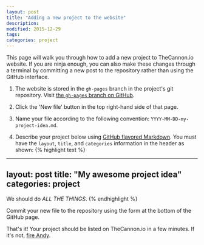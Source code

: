 ```yaml
---
layout: post
title: "Adding a new project to the website" 
description: 
modified: 2015-12-29
tags: 
categories: project
---
```


This page will walk you through how to add a new project to TheCannon.io website. If you are ninja enough, you can also make these changes through a terminal by committing a new post to the repository rather than using the GitHub interface.


1. The website is stored in the `gh-pages` branch in the project's git repository. Visit <a href="https://github.com/andycasey/AnniesLasso/tree/gh-pages/_posts">the `gh-pages` branch on GitHub</a>.

2. Click the 'New file' button in the top right-hand side of that page.

3. Name your file according to the following convention: `YYYY-MM-DD-my-project-idea.md`.

4. Describe your project below using <a href="https://help.github.com/articles/github-flavored-markdown/">GitHub flavored Markdown</a>. You must have the `layout`, `title`, and `categories` information in the header as shown:
{% highlight text %}
---
layout: post
title: "My awesome project idea"
categories: project
---

We should do *ALL THE THINGS*.
{% endhighlight %}


Commit your new file to the repository using the form at the bottom of the GitHub page.

That's it! Your project should be listed on TheCannon.io in a few minutes. If it's not, <a href="mailto:arc@ast.cam.ac.uk">fire Andy</a>. 


